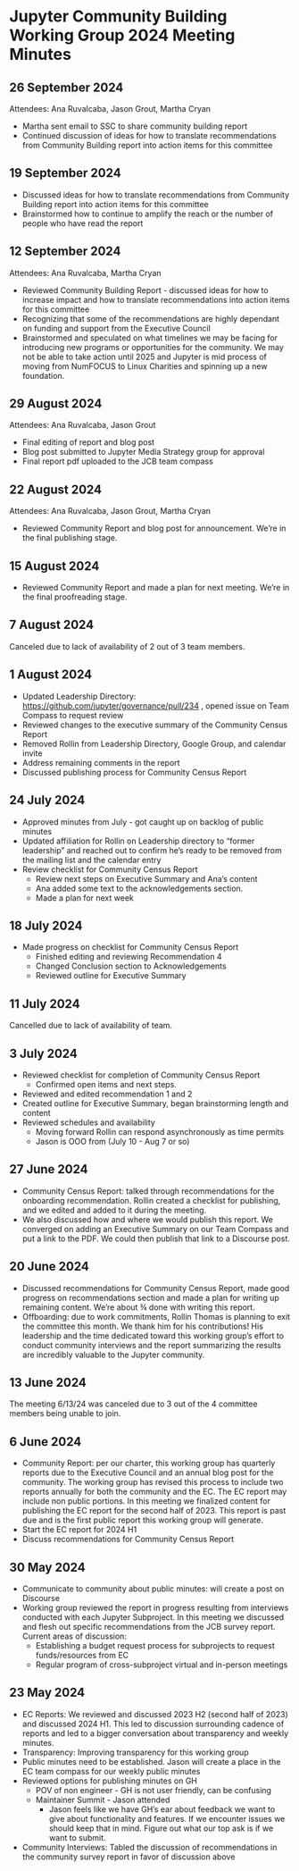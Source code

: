 # Jupyter Community Building Working Group 2024 Meeting Minutes

## 26 September 2024
Attendees: Ana Ruvalcaba, Jason Grout, Martha Cryan

* Martha sent email to SSC to share community building report
* Continued discussion of ideas for how to translate recommendations from Community Building report into action items for this committee

## 19 September 2024
* Discussed ideas for how to translate recommendations from Community Building report into action items for this committee
* Brainstormed how to continue to amplify the reach or the number of people who have read the report

## 12 September 2024
Attendees: Ana Ruvalcaba, Martha Cryan

* Reviewed Community Building Report - discussed ideas for how to increase impact and how to translate recommendations into action items for this committee
* Recognizing that some of the recommendations are highly dependant on funding and support from the Executive Council
* Brainstormed and speculated on what timelines we may be facing for introducing new programs or opportunities for the community. We may not be able to take action until 2025 and Jupyter is mid process of moving from NumFOCUS to Linux Charities and spinning up a new foundation. 

## 29 August 2024
Attendees: Ana Ruvalcaba, Jason Grout

* Final editing of report and blog post
* Blog post submitted to Jupyter Media Strategy group for approval
* Final report pdf uploaded to the JCB team compass

## 22 August 2024
Attendees: Ana Ruvalcaba, Jason Grout, Martha Cryan

* Reviewed Community Report and blog post for announcement. We’re in the final publishing stage.

## 15 August 2024
* Reviewed Community Report and made a plan for next meeting. We’re in the final proofreading stage.

## 7 August 2024
Canceled due to lack of availability of 2 out of 3 team members. 

## 1 August 2024
* Updated Leadership Directory: https://github.com/jupyter/governance/pull/234 , opened issue on Team Compass to request review
* Reviewed changes to the executive summary of the Community Census Report
* Removed Rollin from Leadership Directory, Google Group, and calendar invite
* Address remaining comments in the report
* Discussed publishing process for Community Census Report

## 24 July 2024
* Approved minutes from July - got caught up on backlog of public minutes
* Updated affiliation for Rollin on Leadership directory to “former leadership” and reached out to confirm he’s ready to be removed from the mailing list and the calendar entry
* Review checklist for Community Census Report 
  * Review next steps on Executive Summary and Ana’s content
  * Ana added some text to the acknowledgements section.
  * Made a plan for next week

## 18 July 2024
* Made progress on checklist for Community Census Report 
  * Finished editing and reviewing Recommendation 4
  * Changed Conclusion section to Acknowledgements
  * Reviewed outline for Executive Summary

## 11 July 2024
Cancelled due to lack of availability of team.

## 3 July 2024
* Reviewed checklist for completion of Community Census Report 
  * Confirmed open items and next steps. 
* Reviewed and edited recommendation 1 and 2
* Created outline for Executive Summary, began brainstorming length and content
* Reviewed schedules and availability
  * Moving forward Rollin can respond asynchronously as time permits
  * Jason is OOO from (July 10 - Aug 7 or so)

## 27 June 2024
* Community Census Report: talked through recommendations for the onboarding recommendation. Rollin created a checklist for publishing, and we edited and added to it during the meeting. 
* We also discussed how and where we would publish this report. We converged on adding an Executive Summary on our Team Compass and put a link to the PDF. We could then publish that link to a Discourse post. 

## 20 June 2024
* Discussed recommendations for Community Census Report, made good progress on recommendations section and made a plan for writing up remaining content. We’re about ¾ done with writing this report.
* Offboarding: due to work commitments, Rollin Thomas  is planning to exit the committee this month. We thank him for his contributions! His leadership and the time dedicated toward this working group’s effort to conduct community interviews and the report summarizing the results are incredibly valuable to the Jupyter community.  

## 13 June 2024
The meeting 6/13/24 was canceled due to 3 out of the 4 committee members being unable to join. 

## 6 June 2024
* Community Report: per our charter, this working group has quarterly reports due to the Executive Council and an annual blog post for the community. The working group has revised this process to include two reports annually for both the community and the EC. The EC report may include non public portions. In this meeting we finalized content for publishing the EC report for the second half of 2023. This report is past due and is the first public report this working group will generate. 
* Start the EC report for 2024 H1
* Discuss recommendations for Community Census Report

## 30 May 2024
* Communicate to community about public minutes: will create a post on Discourse
* Working group reviewed the report in progress resulting from interviews conducted with each Jupyter Subproject. In this meeting we discussed and flesh out specific recommendations from the JCB survey report. Current areas of discussion:
  * Establishing a budget request process for subprojects to request funds/resources from EC
  * Regular program of cross-subproject virtual and in-person meetings

## 23 May 2024
* EC Reports: We reviewed and discussed 2023 H2 (second half of 2023) and discussed 2024 H1. This led to discussion surrounding cadence of reports and led to a bigger conversation about transparency and weekly minutes. 
* Transparency: Improving transparency for this working group
* Public minutes need to be established. Jason will create a place in the EC team compass for our weekly public minutes
* Reviewed options for publishing minutes on GH
  * POV of non engineer - GH is not user friendly, can be confusing
  * Maintainer Summit - Jason attended
    * Jason feels like we have GH’s ear about feedback we want to give about functionality and features. If we encounter issues we should keep that in mind. Figure out what our top ask is if we want to submit. 
* Community Interviews: Tabled the discussion of recommendations in the community survey report in favor of discussion above
